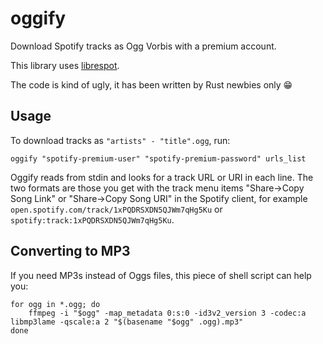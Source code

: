 # oggify

Download Spotify tracks as Ogg Vorbis with a premium account.

This library uses [librespot](https://github.com/librespot-org/librespot).

The code is kind of ugly, it has been written by Rust newbies only 😁

## Usage

To download tracks as `"artists" - "title".ogg`, run:

```
oggify "spotify-premium-user" "spotify-premium-password" urls_list
```

Oggify reads from stdin and looks for a track URL or URI in each line. The two formats are those you get with the track menu items "Share->Copy Song Link" or "Share->Copy Song URI" in the Spotify client, for example `open.spotify.com/track/1xPQDRSXDN5QJWm7qHg5Ku` or `spotify:track:1xPQDRSXDN5QJWm7qHg5Ku`.

## Converting to MP3

If you need MP3s instead of Oggs files, this piece of shell script can help you:

```
for ogg in *.ogg; do
	ffmpeg -i "$ogg" -map_metadata 0:s:0 -id3v2_version 3 -codec:a libmp3lame -qscale:a 2 "$(basename "$ogg" .ogg).mp3"
done
```
